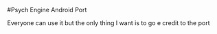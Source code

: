 #Psych Engine Android Port

Everyone can use it but the only thing I want is to go e credit to the port
